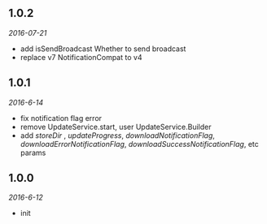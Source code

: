 ## 1.0.2

_2016-07-21_

* add isSendBroadcast Whether to send broadcast
* replace v7 NotificationCompat to v4


## 1.0.1

_2016-6-14_

* fix notification flag error
* remove UpdateService.start, user UpdateService.Builder
* add *storeDir* , *updateProgress*, *downloadNotificationFlag*, *downloadErrorNotificationFlag*, 
  *downloadSuccessNotificationFlag*, etc params


## 1.0.0

_2016-6-12_

* init

